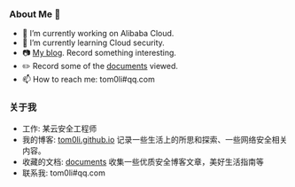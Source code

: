 ### About Me 👋

- 🔭 I’m currently working on Alibaba Cloud.
- 🌱 I’m currently learning Cloud security.
- :camera: [My blog](https://tom0li.github.io/). Record something interesting.
- :pencil2: Record some of the [documents](https://github.com/tom0li/collection-document) viewed.
- 📫 How to reach me: tom0li#qq.com

### 关于我

- 工作: 某云安全工程师
- 我的博客: [tom0li.github.io](https://tom0li.github.io/) 记录一些生活上的所思和探索、一些网络安全相关内容。
- 收藏的文档: [documents](https://github.com/tom0li/collection-document) 收集一些优质安全博客文章，美好生活指南等
- 联系我: tom0li#qq.com

